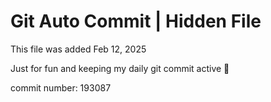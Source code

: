 # Git Auto Commit | Hidden File

This file was added Feb 12, 2025

Just for fun and keeping my daily git commit active 🤪

commit number: 193087
